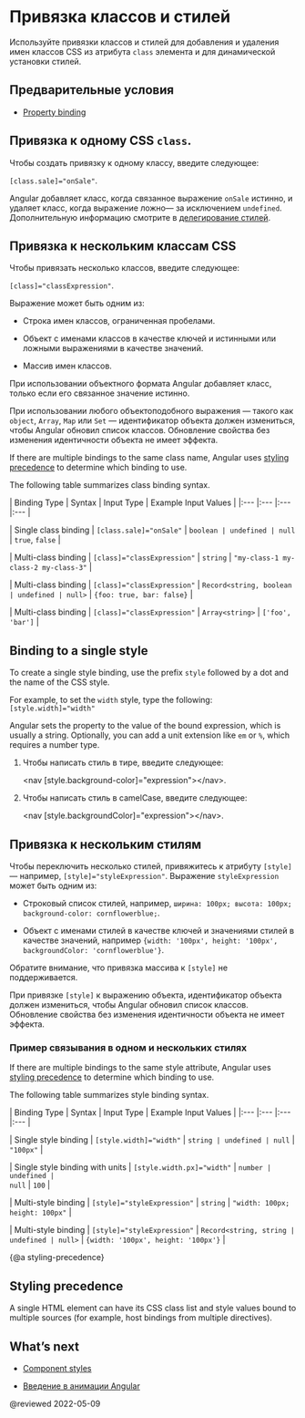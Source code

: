 # Привязка классов и стилей

Используйте привязки классов и стилей для добавления и удаления имен классов CSS из атрибута `class` элемента и для динамической установки стилей.

## Предварительные условия

-   [Property binding](guide/property-binding)

## Привязка к одному CSS `class`.

Чтобы создать привязку к одному классу, введите следующее:

`[class.sale]="onSale"`.

Angular добавляет класс, когда связанное выражение `onSale` истинно, и удаляет класс, когда выражение ложно&mdash; за исключением `undefined`. Дополнительную информацию смотрите в [делегирование стилей](guide/style-precedence#styling-delegation).

## Привязка к нескольким классам CSS

Чтобы привязать несколько классов, введите следующее:

`[class]="classExpression"`.

Выражение может быть одним из:

-   Строка имен классов, ограниченная пробелами.

-   Объект с именами классов в качестве ключей и истинными или ложными выражениями в качестве значений.

-   Массив имен классов.

При использовании объектного формата Angular добавляет класс, только если его связанное значение истинно.

<div class="alert is-important">

При использовании любого объектоподобного выражения &mdash; такого как `object`, `Array`, `Map` или `Set` &mdash; идентификатор объекта должен измениться, чтобы Angular обновил список классов. Обновление свойства без изменения идентичности объекта не имеет эффекта.

</div>

If there are multiple bindings to the same class name, Angular uses [styling precedence](guide/style-precedence) to determine which binding to use.

The following table summarizes class binding syntax.

| Binding Type | Syntax | Input Type | Example Input Values | |:--- |:--- |:--- |:--- |

| Single class binding | `[class.sale]="onSale"` | <code>boolean &verbar; undefined &verbar; null</code> | `true`, `false` |

| Multi-class binding | `[class]="classExpression"` | `string` | `"my-class-1 my-class-2 my-class-3"` |

| Multi-class binding | `[class]="classExpression"` | <code>Record&lt;string, boolean &verbar; undefined &verbar; null&gt;</code> | `{foo: true, bar: false}` |

| Multi-class binding | `[class]="classExpression"` | <code>Array&lt;string&gt;</code> | `['foo', 'bar']` |

## Binding to a single style

To create a single style binding, use the prefix `style` followed by a dot and the name of the CSS style.

For example, to set the `width` style, type the following: `[style.width]="width"`

Angular sets the property to the value of the bound expression, which is usually a string. Optionally, you can add a unit extension like `em` or `%`, which requires a number type.

1. Чтобы написать стиль в тире, введите следующее:

    <code-example language="html">&lt;nav [style.background-color]="expression"&gt;&lt;/nav&gt;</code-example>.

2. Чтобы написать стиль в camelCase, введите следующее:

    <code-example language="html">&lt;nav [style.backgroundColor]="expression"&gt;&lt;/nav&gt;</code-example>.

## Привязка к нескольким стилям

Чтобы переключить несколько стилей, привяжитесь к атрибуту `[style]`&mdash; например, `[style]="styleExpression"`. Выражение `styleExpression` может быть одним из:

-   Строковый список стилей, например, `ширина: 100px; высота: 100px; background-color: cornflowerblue;`.

-   Объект с именами стилей в качестве ключей и значениями стилей в качестве значений, например `{width: '100px', height: '100px', backgroundColor: 'cornflowerblue'}`.

Обратите внимание, что привязка массива к `[style]` не поддерживается.

<div class="alert is-important">

При привязке `[style]` к выражению объекта, идентификатор объекта должен измениться, чтобы Angular обновил список классов. Обновление свойства без изменения идентичности объекта не имеет эффекта.

</div>

### Пример связывания в одном и нескольких стилях

<code-example path="attribute-binding/src/app/single-and-multiple-style-binding.component.ts" header="nav-bar.component.ts"></code-example>

If there are multiple bindings to the same style attribute, Angular uses [styling precedence](guide/style-precedence) to determine which binding to use.

The following table summarizes style binding syntax.

| Binding Type | Syntax | Input Type | Example Input Values | |:--- |:--- |:--- |:--- |

| Single style binding | `[style.width]="width"` | <code>string &verbar; undefined &verbar; null</code> | `"100px"` |

| Single style binding with units | `[style.width.px]="width"` | <code>number &verbar; undefined &verbar; null</code> | `100` |

| Multi-style binding | `[style]="styleExpression"` | `string` | `"width: 100px; height: 100px"` |

| Multi-style binding | `[style]="styleExpression"` | <code>Record&lt;string, string &verbar; undefined &verbar; null&gt;</code> | `{width: '100px', height: '100px'}` |

{@a styling-precedence}

## Styling precedence

A single HTML element can have its CSS class list and style values bound to multiple sources (for example, host bindings from multiple directives).

## What’s next

-   [Component styles](/guide/component-styles)

-   [Введение в анимации Angular](/guide/animations)

@reviewed 2022-05-09

